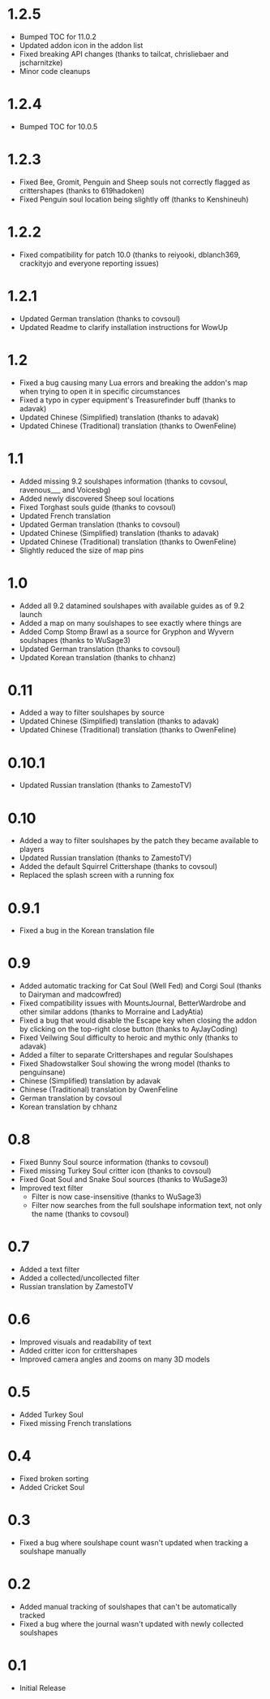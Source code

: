 # 1.2.5

* Bumped TOC for 11.0.2
* Updated addon icon in the addon list
* Fixed breaking API changes (thanks to tailcat, chrisliebaer and jscharnitzke)
* Minor code cleanups

# 1.2.4

* Bumped TOC for 10.0.5

# 1.2.3

* Fixed Bee, Gromit, Penguin and Sheep souls not correctly flagged as crittershapes (thanks to 619hadoken)
* Fixed Penguin soul location being slightly off (thanks to Kenshineuh)

# 1.2.2

* Fixed compatibility for patch 10.0 (thanks to reiyooki, dblanch369, crackityjo and everyone reporting issues)

# 1.2.1

* Updated German translation (thanks to covsoul)
* Updated Readme to clarify installation instructions for WowUp

# 1.2 

* Fixed a bug causing many Lua errors and breaking the addon's map when trying to open it in specific circumstances
* Fixed a typo in cyper equipment's Treasurefinder buff (thanks to adavak)
* Updated Chinese (Simplified) translation (thanks to adavak)
* Updated Chinese (Traditional) translation (thanks to OwenFeline)

# 1.1 

* Added missing 9.2 soulshapes information (thanks to covsoul, ravenous___ and Voicesbg)
* Added newly discovered Sheep soul locations
* Fixed Torghast souls guide (thanks to covsoul)
* Updated French translation
* Updated German translation (thanks to covsoul)
* Updated Chinese (Simplified) translation (thanks to adavak)
* Updated Chinese (Traditional) translation (thanks to OwenFeline)
* Slightly reduced the size of map pins

# 1.0

* Added all 9.2 datamined soulshapes with available guides as of 9.2 launch
* Added a map on many soulshapes to see exactly where things are
* Added Comp Stomp Brawl as a source for Gryphon and Wyvern soulshapes (thanks to WuSage3)
* Updated German translation (thanks to covsoul)
* Updated Korean translation (thanks to chhanz)

# 0.11

* Added a way to filter soulshapes by source
* Updated Chinese (Simplified) translation (thanks to adavak)
* Updated Chinese (Traditional) translation (thanks to OwenFeline)

# 0.10.1 

* Updated Russian translation (thanks to ZamestoTV)

# 0.10

* Added a way to filter soulshapes by the patch they became available to players
* Updated Russian translation (thanks to ZamestoTV)
* Added the default Squirrel Crittershape (thanks to covsoul) 
* Replaced the splash screen with a running fox

# 0.9.1

* Fixed a bug in the Korean translation file

# 0.9

* Added automatic tracking for Cat Soul (Well Fed) and Corgi Soul (thanks to Dairyman and madcowfred)
* Fixed compatibility issues with MountsJournal, BetterWardrobe and other similar addons (thanks to Morraine and LadyAtia)
* Fixed a bug that would disable the Escape key when closing the addon by clicking on the top-right close button (thanks to AyJayCoding)
* Fixed Veilwing Soul difficulty to heroic and mythic only (thanks to adavak)
* Added a filter to separate Crittershapes and regular Soulshapes
* Fixed Shadowstalker Soul showing the wrong model (thanks to penguinsane)
* Chinese (Simplified) translation by adavak
* Chinese (Traditional) translation by OwenFeline
* German translation by covsoul
* Korean translation by chhanz

# 0.8

* Fixed Bunny Soul source information (thanks to covsoul)
* Fixed missing Turkey Soul critter icon (thanks to covsoul)
* Fixed Goat Soul and Snake Soul sources (thanks to WuSage3)
* Improved text filter 
  * Filter is now case-insensitive (thanks to WuSage3)
  * Filter now searches from the full soulshape information text, not only the name (thanks to covsoul)

# 0.7

* Added a text filter
* Added a collected/uncollected filter
* Russian translation by ZamestoTV

# 0.6

* Improved visuals and readability of text
* Added critter icon for crittershapes
* Improved camera angles and zooms on many 3D models

# 0.5

* Added Turkey Soul
* Fixed missing French translations

# 0.4

* Fixed broken sorting
* Added Cricket Soul

# 0.3

* Fixed a bug where soulshape count wasn't updated when tracking a soulshape manually

# 0.2

* Added manual tracking of soulshapes that can't be automatically tracked
* Fixed a bug where the journal wasn't updated with newly collected soulshapes

# 0.1

* Initial Release
